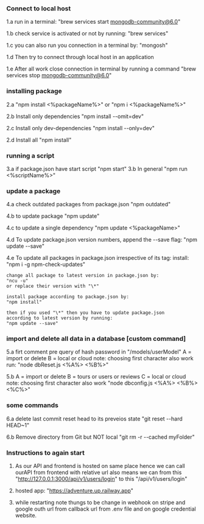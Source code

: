 ### Connect to local host

1.a run in a terminal:
"brew services start mongodb-community@6.0"

1.b check service is activated or not by running:
"brew services"

1.c you can also run you connection in a terminal by:
"mongosh"

1.d Then try to connect through local host in an application

1.e After all work close connection in terminal by running a command
"brew services stop mongodb-community@6.0"

### installing package

2.a "npm install <%packageName%>"
or "npm i <%packageName%>"

2.b Install only dependencies
"npm install --omit=dev"

2.c Install only dev-dependencies
"npm install --only=dev"

2.d Install all
"npm install"

### running a script

3.a if package.json have start script
"npm start"
3.b In general
"npm run <%scriptName%>"

### update a package

4.a check outdated packages from package.json
"npm outdated"

4.b to update package
"npm update"

4.c to update a single dependency
"npm update <%packageName>"

4.d To update package.json version numbers, append the --save flag:
"npm update --save"

4.e To update all packages in package.json irrespective of its tag:
install:
"npm i -g npm-check-updates"

    change all package to latest version in package.json by:
    "ncu -u"
    or replace their version with "\*"

    install package according to package.json by:
    "npm install"

    then if you used "\*" then you have to update package.json
    according to latest version by running:
    "npm update --save"

### import and delete all data in a database [custom command]

5.a firt comment pre query of hash password in "/models/userModel"
A = import or delete
B = local or cloud
note: choosing first character also work
run: "node dbReset.js <%A%> <%B%>"

5.b A = import or delete
B = tours or users or reviews
C = local or cloud
note: choosing first character also work
"node dbconfig.js <%A%> <%B%> <%C%>"

### some commands

6.a delete last commit reset head to its preveios state
"git reset --hard HEAD~1"

6.b Remove directory from Git but NOT local
"git rm -r --cached myFolder"

### Instructions to again start

1. As our API and frontend is hosted on same place hence we can call ourAPI from frontend with relative url also means we can from this
   "http://127.0.0.1:3000/api/v1/users/login"
   to this
   "/api/v1/users/login"

2. hosted app:
   "https://adventure.up.railway.app"

3. while restarting note thungs to be change in
   webhook on stripe and google outh url from callback url from .env file and on google credential website.
